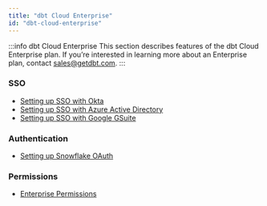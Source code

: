 ```yaml
---
title: "dbt Cloud Enterprise"
id: "dbt-cloud-enterprise"
---
```


:::info dbt Cloud Enterprise
This section describes features of the dbt Cloud Enterprise plan. If you’re interested in learning more about an Enterprise plan, contact sales@getdbt.com.
:::

### SSO
-  [Setting up SSO with Okta](setting-up-sso-with-okta) 
-  [Setting up SSO with Azure Active Directory](setting-up-enterprise-sso-with-azure-active-directory)
-  [Setting up SSO with Google GSuite](setting-up-sso-with-google-gsuite)

### Authentication
-  [Setting up Snowflake OAuth](setting-up-enterprise-snowflake-oauth)

### Permissions
-  [Enterprise Permissions](dbt-cloud-enterprise/enterprise-permissions)
